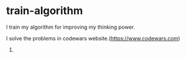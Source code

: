 # train-algorithm

I train my algorithm for improving my thinking power.

I solve the problems in codewars website.(https://www.codewars.com)

1. 

